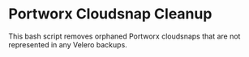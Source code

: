 # Portworx Cloudsnap Cleanup

This bash script removes orphaned Portworx cloudsnaps that are not represented in any Velero backups.
